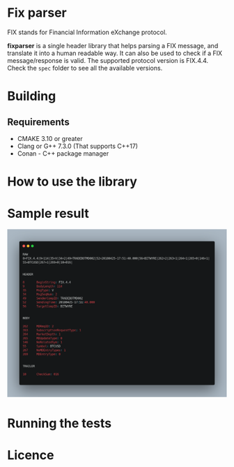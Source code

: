 # Fix parser 

FIX stands for Financial Information eXchange protocol. 

__fixparser__ is a single header library that helps parsing a FIX message, and translate it into a human readable way. It can also be used to check if a FIX message/response is valid. The supported protocol version is FIX.4.4. Check the `spec` folder to see all the available versions.

# Building 

  ## Requirements 

  - CMAKE 3.10 or greater
  - Clang or G++ 7.3.0 (That supports C++17)
  - Conan - C++ package manager
  
# How to use the library


# Sample result 

![Sample result](images/sample.png)

# Running the tests


# Licence
